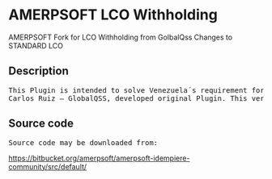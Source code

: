 # AMERPSOFT LCO Withholding
AMERPSOFT Fork for LCO Withholding from GolbalQss
Changes to STANDARD LCO

## Description
<pre>
This Plugin is intended to solve Venezuela´s requirement for Withholding Documents Registration and Printing. These Modifications include Multiple Invoices registering.
Carlos Ruiz – GlobalQSS, developed original Plugin. This version is actually tested on Idempiere Version 2.1, 5.1 and 6.2.
</pre>

## Source code
<pre>
Source code may be downloaded from:
</pre>
https://bitbucket.org/amerpsoft/amerpsoft-idempiere-community/src/default/


